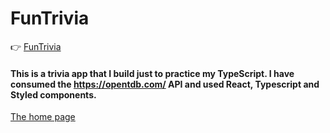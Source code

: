 # FunTrivia

 👉   [FunTrivia](https://funtrivia.netlify.app/)

#### This is a trivia app that I build just to practice my TypeScript. I have consumed the https://opentdb.com/ API and used React, Typescript and Styled components.

[The home page](https://github.com/Ghenet/FunTrivia/blob/master/funtrivia.png)
